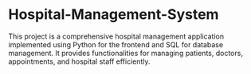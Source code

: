 # Hospital-Management-System
This project is a comprehensive hospital management application implemented using Python for the frontend and SQL for database management. It provides functionalities for managing patients, doctors, appointments, and hospital staff efficiently. 
